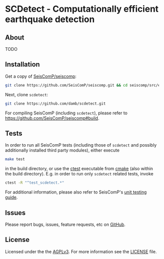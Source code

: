 # SCDetect - Computationally efficient earthquake detection

## About

TODO

## Installation

Get a copy of
[SeisComP/seiscomp](https://github.com/SeisComP/seiscomp):

```bash
git clone https://github.com/SeisComP/seiscomp.git && cd seiscomp/src/extras/
```

Next, clone `scdetect`:

```bash
git clone https://github.com/damb/scdetect.git
```

For compiling SeisComP (including `scdetect`), please refer to
https://github.com/SeisComP/seiscomp#build.

## Tests

In order to run all SeisComP tests (including those of `scdetect` and possibly
additionally installed third party modules), either execute

```bash
make test
```

in the build directory, or use the
[ctest](https://cmake.org/cmake/help/latest/manual/ctest.1.html) executable from
[cmake](https://cmake.org/) (also within the build directory). E.g. in order to
run only `scdetect` related tests, invoke

```bash
ctest -R "^test_scdetect.*"
```

For additional information, please also refer to SeisComP's [unit testing
guide](https://docs.gempa.de/seiscomp/4/current/base/tests.html).

## Issues

Please report bugs, issues, feature requests, etc on
[GitHub](https://github.com/damb/scdetect/issues).

## License

Licensed under the the [AGPLv3](https://www.gnu.org/licenses/agpl-3.0.en.html).
For more information see the
[LICENSE](https://github.com/damb/scdetect/tree/master/LICENSE) file.
